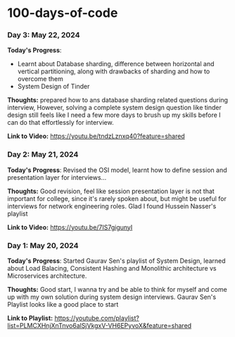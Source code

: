 # 100-days-of-code

### Day 3: May 22, 2024

**Today's Progress**: 
- Learnt about Database sharding, difference between horizontal and vertical partitioning, along with drawbacks of sharding and how to overcome them
- System Design of Tinder

**Thoughts:** prepared how to ans database sharding related questions during interview, However, solving a complete system design question like tinder design still feels like I need a few more days to brush up my skills before I can do that effortlessly for interview.

**Link to Video:** https://youtu.be/tndzLznxq40?feature=shared

### Day 2: May 21, 2024

**Today's Progress**: Revised the OSI model, learnt how to define session and presentation layer for interviews...

**Thoughts:** Good revision, feel like session presentation layer is not that important for college, since it's rarely spoken about, but might be useful for interviews for network engineering roles. Glad I found Hussein Nasser's playlist

**Link to Video:** https://youtu.be/7IS7gigunyI

### Day 1: May 20, 2024

**Today's Progress**: Started Gaurav Sen's playlist of System Design, learned about Load Balacing, Consistent Hashing and Monolithic architecture vs Microservices architecture.

**Thoughts:** Good start, I wanna try and be able to think for myself and come up with my own solution during system design interviews. Gaurav Sen's Playlist looks like a good place to start

**Link to Playlist:** https://youtube.com/playlist?list=PLMCXHnjXnTnvo6alSjVkgxV-VH6EPyvoX&feature=shared